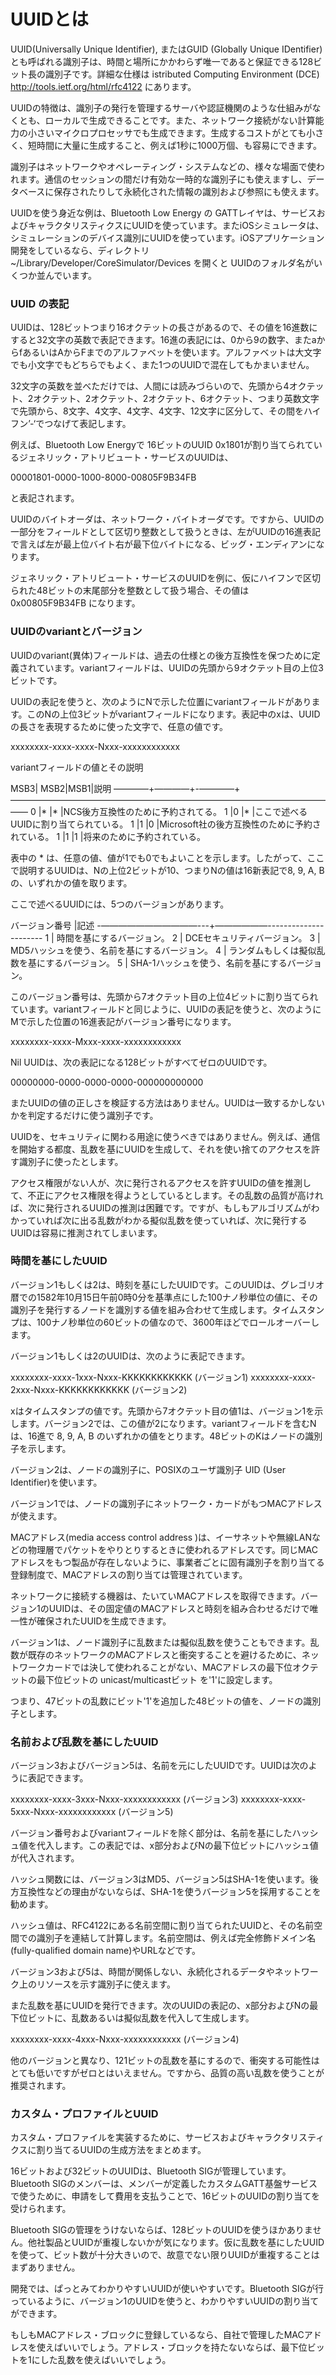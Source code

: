 
# UUIDとは

UUID(Universally Unique Identifier), またはGUID (Globally Unique IDentifier) とも呼ばれる識別子は、時間と場所にかかわらず唯一であると保証できる128ビット長の識別子です。詳細な仕様は istributed Computing Environment (DCE) http://tools.ietf.org/html/rfc4122 にあります。

UUIDの特徴は、識別子の発行を管理するサーバや認証機関のような仕組みがなくとも、ローカルで生成できることです。また、ネットワーク接続がない計算能力の小さいマイクロプロセッサでも生成できます。生成するコストがとても小さく、短時間に大量に生成すること、例えば1秒に1000万個、も容易にできます。

識別子はネットワークやオペレーティング・システムなどの、様々な場面で使われます。通信のセッションの間だけ有効な一時的な識別子にも使えますし、データベースに保存されたりして永続化された情報の識別および参照にも使えます。

UUIDを使う身近な例は、Bluetooth Low Energy の GATTレイヤは、サービスおよびキャラクタリスティクスにUUIDを使っています。またiOSシミュレータは、シミュレーションのデバイス識別にUUIDを使っています。iOSアプリケーション開発をしているなら、ディレクトリ ~/Library/Developer/CoreSimulator/Devices を開くと UUIDのフォルダ名がいくつか並んでいます。

### UUID の表記

UUIDは、128ビットつまり16オクテットの長さがあるので、その値を16進数にすると32文字の英数で表記できます。16進の表記には、0から9の数字、またaからfあるいはAからFまでのアルファベットを使います。アルファベットは大文字でも小文字でもどちらでもよく、また1つのUUIDで混在してもかまいません。

32文字の英数を並べただけでは、人間には読みづらいので、先頭から4オクテット、2オクテット、2オクテット、2オクテット、6オクテット、つまり英数文字で先頭から、8文字、4文字、4文字、4文字、12文字に区分して、その間をハイフン’-‘でつなげて表記します。

例えば、Bluetooth Low Energyで 16ビットのUUID 0x1801が割り当てられているジェネリック・アトリビュート・サービスのUUIDは、

 00001801-0000-1000-8000-00805F9B34FB

と表記されます。

UUIDのバイトオーダは、ネットワーク・バイトオーダです。ですから、UUIDの一部分をフィールドとして区切り整数として扱うときは、左がUUIDの16進表記で言えば左が最上位バイト右が最下位バイトになる、ビッグ・エンディアンになります。

ジェネリック・アトリビュート・サービスのUUIDを例に、仮にハイフンで区切られた48ビットの末尾部分を整数として扱う場合、その値は 0x00805F9B34FB になります。

<!--
あるいは OS X のターミナルでコマンド uuidgen を実行すると、生成されたUUIDが

 7F2FA9AB-9A57-49AF-A766-391D8B177D51

のように表記されます。
-->

### UUIDのvariantとバージョン

UUIDのvariant(異体)フィールドは、過去の仕様との後方互換性を保つために定義されています。variantフィールドは、UUIDの先頭から9オクテット目の上位3ビットです。

UUIDの表記を使うと、次のようにNで示した位置にvariantフィールドがあります。このNの上位3ビットがvariantフィールドになります。表記中のxは、UUIDの長さを表現するために使った文字で、任意の値です。

 xxxxxxxx-xxxx-xxxx-Nxxx-xxxxxxxxxxxx

variantフィールドの値とその説明

MSB3| MSB2|MSB1|説明
————+————+-————+——————————————————————————————————————
0	 |*	|*	   |NCS後方互換性のために予約されてる。
1	 |0	|*	   |ここで述べるUUIDに割り当てられている。
1	 |1	|0	   |Microsoft社の後方互換性のために予約されている。
1	 |1	|1	   |将来のために予約されている。

表中の * は、任意の値、値が1でも0でもよいことを示します。したがって、ここで説明するUUIDは、Nの上位2ビットが10、つまりNの値は16新表記で8, 9, A, Bの、いずれかの値を取ります。

ここで述べるUUIDには、5つのバージョンがあります。

バージョン番号   |記述
-———————————---+——————----------------------
1  | 時間を基にするバージョン。
2  | DCEセキュリティバージョン。
3  | MD5ハッシュを使う、名前を基にするバージョン。
4  | ランダムもしくは擬似乱数を基にするバージョン。
5  | SHA-1ハッシュを使う、名前を基にするバージョン。

このバージョン番号は、先頭から7オクテット目の上位4ビットに割り当てられています。variantフィールドと同じように、UUIDの表記を使うと、次のようにMで示した位置の16進表記がバージョン番号になります。

 xxxxxxxx-xxxx-Mxxx-xxxx-xxxxxxxxxxxx

Nil UUIDは、次の表記になる128ビットがすべてゼロのUUIDです。

 00000000-0000-0000-0000-000000000000

またUUIDの値の正しさを検証する方法はありません。UUIDは一致するかしないかを判定するだけに使う識別子です。

UUIDを、セキュリティに関わる用途に使うべきではありません。例えば、通信を開始する都度、乱数を基にUUIDを生成して、それを使い捨てのアクセスを許す識別子に使ったとします。

アクセス権限がない人が、次に発行されるアクセスを許すUUIDの値を推測して、不正にアクセス権限を得ようとしているとします。その乱数の品質が高ければ、次に発行されるUUIDの推測は困難です。ですが、もしもアルゴリズムがわかっていれば次に出る乱数がわかる擬似乱数を使っていれば、次に発行するUUIDは容易に推測されてしまいます。

### 時間を基にしたUUID

バージョン1もしくは2は、時刻を基にしたUUIDです。このUUIDは、グレゴリオ暦での1582年10月15日午前0時0分を基準点にした100ナノ秒単位の値に、その識別子を発行するノードを識別する値を組み合わせて生成します。タイムスタンプは、100ナノ秒単位の60ビットの値なので、3600年ほどでロールオーバーします。

バージョン1もしくは2のUUIDは、次のように表記できます。

 xxxxxxxx-xxxx-1xxx-Nxxx-KKKKKKKKKKKK (バージョン1)
 xxxxxxxx-xxxx-2xxx-Nxxx-KKKKKKKKKKKK (バージョン2)

xはタイムスタンプの値です。先頭から7オクテット目の値1は、バージョン1を示します。バージョン2では、この値が2になります。variantフィールドを含むNは、16進で 8, 9, A, B のいずれかの値をとります。48ビットのKはノードの識別子を示します。

バージョン2は、ノードの識別子に、POSIXのユーザ識別子 UID (User Identifier)を使います。

バージョン1では、ノードの識別子にネットワーク・カードがもつMACアドレスが使えます。

MACアドレス(media access control address )は、イーサネットや無線LANなどの物理層でパケットをやりとりするときに使われるアドレスです。同じMACアドレスをもつ製品が存在しないように、事業者ごとに固有識別子を割り当てる登録制度で、MACアドレスの割り当ては管理されています。

ネットワークに接続する機器は、たいていMACアドレスを取得できます。バージョン1のUUIDは、その固定値のMACアドレスと時刻を組み合わせるだけで唯一性が確保されたUUIDを生成できます。

バージョン1は、ノード識別子に乱数または擬似乱数を使うこともできます。乱数が既存のネットワークのMACアドレスと衝突することを避けるために、ネットワークカードでは決して使われることがない、MACアドレスの最下位オクテットの最下位ビットの unicast/multicastビット を'1'に設定します。

つまり、47ビットの乱数にビット'1'を追加した48ビットの値を、ノードの識別子とします。

### 名前および乱数を基にしたUUID

バージョン3およびバージョン5は、名前を元にしたUUIDです。UUIDは次のように表記できます。

 xxxxxxxx-xxxx-3xxx-Nxxx-xxxxxxxxxxxx (バージョン3)
 xxxxxxxx-xxxx-5xxx-Nxxx-xxxxxxxxxxxx (バージョン5)

バージョン番号およびvariantフィールドを除く部分は、名前を基にしたハッシュ値を代入します。この表記では、x部分およびNの最下位ビットにハッシュ値が代入されます。

ハッシュ関数には、バージョン3はMD5、バージョン5はSHA-1を使います。後方互換性などの理由がないならば、SHA-1を使うバージョン5を採用することを勧めます。

ハッシュ値は、RFC4122にある名前空間に割り当てられたUUIDと、その名前空間での識別子を連結して計算します。名前空間は、例えば完全修飾ドメイン名(fully-qualified domain name)やURLなどです。

バージョン3および5は、時間が関係しない、永続化されるデータやネットワーク上のリソースを示す識別子に使えます。

また乱数を基にUUIDを発行できます。次のUUIDの表記の、x部分およびNの最下位ビットに、乱数あるいは擬似乱数を代入して生成します。

 xxxxxxxx-xxxx-4xxx-Nxxx-xxxxxxxxxxxx (バージョン4)

他のバージョンと異なり、121ビットの乱数を基にするので、衝突する可能性はとても低いですがゼロとはいえません。ですから、品質の高い乱数を使うことが推奨されます。

### カスタム・プロファイルとUUID

カスタム・プロファイルを実装するために、サービスおよびキャラクタリスティクスに割り当てるUUIDの生成方法をまとめます。

16ビットおよび32ビットのUUIDは、Bluetooth SIGが管理しています。Bluetooth SIGのメンバーは、メンバーが定義したカスタムGATT基盤サービスで使うために、申請をして費用を支払うことで、16ビットのUUIDの割り当てを受けられます。

Bluetooth SIGの管理をうけないならば、128ビットのUUIDを使うほかありません。他社製品とUUIDが重複しないかが気になります。仮に乱数を基にしたUUIDを使って、ビット数が十分大きいので、故意でない限りUUIDが重複することはまずありません。

開発では、ぱっとみてわかりやすいUUIDが使いやすいです。Bluetooth SIGが行っているように、バージョン1のUUIDを使うと、わかりやすいUUIDの割り当てができます。

もしもMACアドレス・ブロックに登録しているなら、自社で管理したMACアドレスを使えばいいでしょう。アドレス・ブロックを持たないならば、最下位ビットを1にした乱数を使えばいいでしょう。

